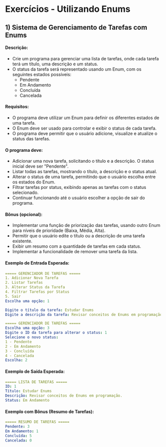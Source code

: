 # Exercícios - Utilizando Enums

## 1) **Sistema de Gerenciamento de Tarefas com Enums**

#### Descrição:

- Crie um programa para gerenciar uma lista de tarefas, onde cada tarefa terá um título, uma descrição e um status. 
- O status da tarefa será representado usando um Enum, com os seguintes estados possíveis:
    - Pendente
    - Em Andamento
    - Concluída
    - Cancelada

#### Requisitos:

- O programa deve utilizar um Enum para definir os diferentes estados de uma tarefa.
- O Enum deve ser usado para controlar e exibir o status de cada tarefa.
- O programa deve permitir que o usuário adicione, visualize e atualize o status das tarefas.

#### O programa deve:

- Adicionar uma nova tarefa, solicitando o título e a descrição. O status inicial deve ser "Pendente".
- Listar todas as tarefas, mostrando o título, a descrição e o status atual.
- Alterar o status de uma tarefa, permitindo que o usuário escolha entre os estados do Enum.
- Filtrar tarefas por status, exibindo apenas as tarefas com o status selecionado.
- Continuar funcionando até o usuário escolher a opção de sair do programa.

#### Bônus (opcional):

- Implementar uma função de priorização das tarefas, usando outro Enum para níveis de prioridade (Baixa, Média, Alta).
- Permitir que o usuário edite o título ou a descrição de uma tarefa existente.
- Exibir um resumo com a quantidade de tarefas em cada status.
- Implementar a funcionalidade de remover uma tarefa da lista.

#### Exemplo de Entrada Esperada:

~~~yaml
===== GERENCIADOR DE TAREFAS =====
1. Adicionar Nova Tarefa
2. Listar Tarefas
3. Alterar Status da Tarefa
4. Filtrar Tarefas por Status
5. Sair
Escolha uma opção: 1

Digite o título da tarefa: Estudar Enums
Digite a descrição da tarefa: Revisar conceitos de Enums em programação.

===== GERENCIADOR DE TAREFAS =====
Escolha uma opção: 3
Digite o ID da tarefa para alterar o status: 1
Selecione o novo status:
1 - Pendente
2 - Em Andamento
3 - Concluída
4 - Cancelada
Escolha: 2
~~~

#### Exemplo de Saída Esperada:

~~~yaml
===== LISTA DE TAREFAS =====
ID: 1
Título: Estudar Enums
Descrição: Revisar conceitos de Enums em programação.
Status: Em Andamento
~~~

#### Exemplo com Bônus (Resumo de Tarefas):

~~~yaml
===== RESUMO DE TAREFAS =====
Pendente: 3
Em Andamento: 1
Concluída: 5
Cancelada: 0
~~~
